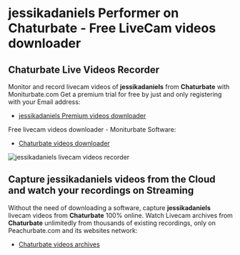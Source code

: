 # jessikadaniels Performer on Chaturbate - Free LiveCam videos downloader

## Chaturbate Live Videos Recorder

Monitor and record livecam videos of **jessikadaniels** from **Chaturbate** with Moniturbate.com
Get a premium trial for free by just and only registering with your Email address:
* [jessikadaniels Premium videos downloader](https://moniturbate.com/request-demo-licence-key.html)

Free livecam videos downloader - Moniturbate Software:
* [Chaturbate videos downloader](https://moniturbate.com/moniturbate-download-software.html)

![jessikadaniels livecam videos recorder](https://peachurnet.com/templates/moniturbate-software.png)


## Capture jessikadaniels videos from the Cloud and watch your recordings on Streaming

Without the need of downloading a software, capture **jessikadaniels** livecam videos from **Chaturbate** 100% online.
Watch Livecam archives from **Chaturbate** unlimitedly from thousands of existing recordings, only on Peachurbate.com and its websites network:
* [Chaturbate videos archives](https://peachurnet.com/)